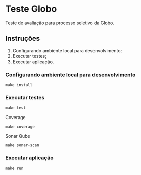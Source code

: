 # Teste Globo

Teste de avaliação para processo seletivo da Globo.

## Instruções

1. Configurando ambiente local para desenvolvimento;
2. Executar testes;
3. Executar aplicação.

### Configurando ambiente local para desenvolvimento

```shell
make install
```

### Executar testes

```shell
make test
```

Coverage

```shell
make coverage
```

Sonar Qube

```shell
make sonar-scan
```

### Executar aplicação

```shell
make run
```
